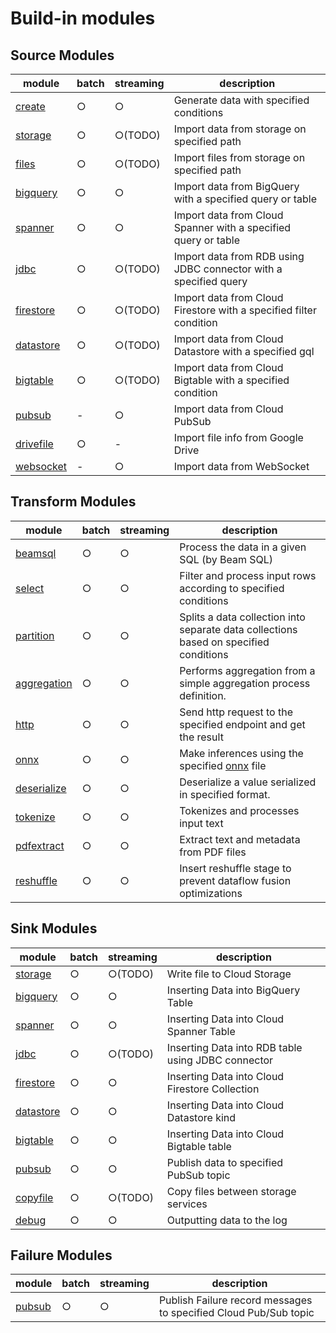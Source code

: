 # Build-in modules

## Source Modules

| module                           | batch | streaming | description                                                        |
|----------------------------------|-------|-----------|--------------------------------------------------------------------|
| [create](source/create.md)       | ○     | ○         | Generate data with specified conditions                            |
| [storage](source/storage.md)     | ○     | ○(TODO)   | Import data from storage on specified path                         |
| [files](source/files.md)         | ○     | ○(TODO)   | Import files from storage on specified path                        |
| [bigquery](source/bigquery.md)   | ○     | ○         | Import data from BigQuery with a specified query or table          |
| [spanner](source/spanner.md)     | ○     | ○         | Import data from Cloud Spanner with a specified query or table     |
| [jdbc](source/jdbc.md)           | ○     | ○(TODO)   | Import data from RDB using JDBC connector with a specified query   |
| [firestore](source/firestore.md) | ○     | ○(TODO)   | Import data from Cloud Firestore with a specified filter condition |
| [datastore](source/datastore.md) | ○     | ○(TODO)   | Import data from Cloud Datastore with a specified gql              |
| [bigtable](source/bigtable.md)   | ○     | ○(TODO)   | Import data from Cloud Bigtable with a specified condition         |
| [pubsub](source/pubsub.md)       | -     | ○         | Import data from Cloud PubSub                                      |
| [drivefile](source/drivefile.md) | ○     | -         | Import file info from Google Drive                                 |
| [websocket](source/websocket.md) | -     | ○         | Import data from WebSocket                                         |

## Transform Modules

| module                                  | batch | streaming | description                                                                           |
|-----------------------------------------|-------|-----------|---------------------------------------------------------------------------------------|
| [beamsql](transform/beamsql.md)         | ○     | ○         | Process the data in a given SQL (by Beam SQL)                                         |
| [select](transform/select.md)           | ○     | ○         | Filter and process input rows according to specified conditions                       |
| [partition](transform/partition.md)     | ○     | ○         | Splits a data collection into separate data collections based on specified conditions |
| [aggregation](transform/aggregation.md) | ○     | ○         | Performs aggregation from a simple aggregation process definition.                    |
| [http](transform/http.md)               | ○     | ○         | Send http request to the specified endpoint and get the result                        |
| [onnx](transform/onnx.md)               | ○     | ○         | Make inferences using the specified [onnx](https://onnxruntime.ai/) file              |
| [deserialize](transform/deserialize.md) | ○     | ○         | Deserialize a value serialized in specified format.                                   |
| [tokenize](transform/tokenize.md)       | ○     | ○         | Tokenizes and processes input text                                                    |
| [pdfextract](transform/pdfextract.md)   | ○     | ○         | Extract text and metadata from PDF files                                              |
| [reshuffle](transform/reshuffle.md)     | ○     | ○         | Insert reshuffle stage to prevent dataflow fusion optimizations                       |

## Sink Modules

| module                                   | batch | streaming | description                                                |
|------------------------------------------|-------|-----------|------------------------------------------------------------|
| [storage](sink/storage.md)               | ○     | ○(TODO)   | Write file to Cloud Storage                                |
| [bigquery](sink/bigquery.md)             | ○     | ○         | Inserting Data into BigQuery Table                         |
| [spanner](sink/spanner.md)               | ○     | ○         | Inserting Data into Cloud Spanner Table                    |
| [jdbc](sink/jdbc.md)                     | ○     | ○(TODO)   | Inserting Data into RDB table using JDBC connector         |
| [firestore](sink/firestore.md)           | ○     | ○         | Inserting Data into Cloud Firestore Collection             |
| [datastore](sink/datastore.md)           | ○     | ○         | Inserting Data into Cloud Datastore kind                   |
| [bigtable](sink/bigtable.md)             | ○     | ○         | Inserting Data into Cloud Bigtable table                   |
| [pubsub](sink/pubsub.md)                 | ○     | ○         | Publish data to specified PubSub topic                     |
| [copyfile](sink/copyfile.md)             | ○     | ○(TODO)   | Copy files between storage services                        |
| [debug](sink/debug.md)                   | ○     | ○         | Outputting data to the log                                 |

## Failure Modules

| module                      | batch | streaming | description                                                      |
|-----------------------------|-------|-----------|------------------------------------------------------------------|
| [pubsub](failure/pubsub.md) | ○     | ○         | Publish Failure record messages to specified Cloud Pub/Sub topic |
